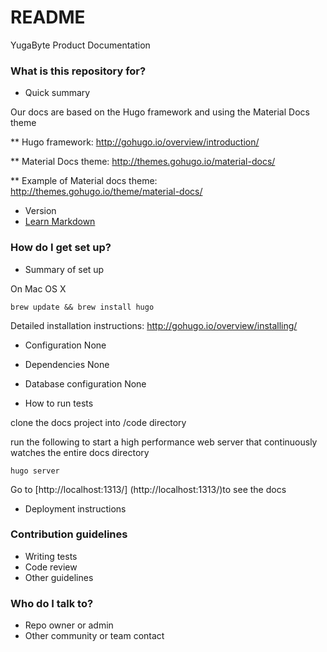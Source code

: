 # README #

YugaByte Product Documentation

### What is this repository for? ###

* Quick summary

Our docs are based on the Hugo framework and using the Material Docs theme

** Hugo framework: http://gohugo.io/overview/introduction/

** Material Docs theme: http://themes.gohugo.io/material-docs/

** Example of Material docs theme: http://themes.gohugo.io/theme/material-docs/

* Version
* [Learn Markdown](https://bitbucket.org/tutorials/markdowndemo)

### How do I get set up? ###

* Summary of set up

On Mac OS X

```
brew update && brew install hugo
```

Detailed installation instructions: http://gohugo.io/overview/installing/

* Configuration
None

* Dependencies
None

* Database configuration
None

* How to run tests

clone the docs project into /code directory

run the following to start a high performance web server that continuously watches the entire docs directory

```
hugo server
```

Go to [http://localhost:1313/] (http://localhost:1313/)to see the docs

* Deployment instructions

### Contribution guidelines ###

* Writing tests
* Code review
* Other guidelines

### Who do I talk to? ###

* Repo owner or admin
* Other community or team contact